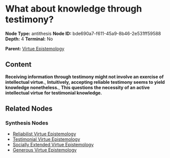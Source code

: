 # What about knowledge through testimony?

**Node Type:** antithesis
**Node ID:** bde690a7-f611-45a9-8b46-2e531ff59588
**Depth:** 4
**Terminal:** No

**Parent:** [Virtue Epistemology](virtue-epistemology-synthesis-67d92b72-892d-440c-b7c1-85ff04a6215b.md)

## Content

**Receiving information through testimony might not involve an exercise of intellectual virtue.**, **Intuitively, accepting reliable testimony seems to yield knowledge nonetheless.**, **This questions the necessity of an active intellectual virtue for testimonial knowledge.**

## Related Nodes

### Synthesis Nodes

- [Reliabilist Virtue Epistemology](reliabilist-virtue-epistemology-synthesis-b3bc22c7-a9ab-4d2d-b73f-e0499b126680.md)
- [Testimonial Virtue Epistemology](testimonial-virtue-epistemology-synthesis-a47cd95a-d2f0-4e12-ac6f-8f75ab569ae8.md)
- [Socially Extended Virtue Epistemology](socially-extended-virtue-epistemology-synthesis-7fbff6bc-13a4-4267-a870-659d772559e4.md)
- [Generous Virtue Epistemology](generous-virtue-epistemology-synthesis-800f771d-7d8c-49d3-b774-0ed2f1d52ab1.md)

